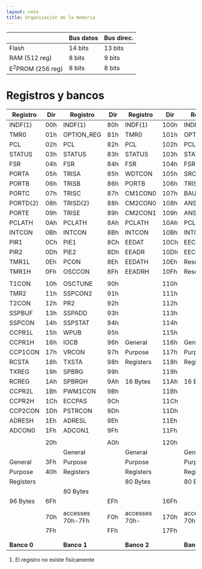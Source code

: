 ```yaml
---
layout: note
title: Organización de la memoria
---
```



||Bus datos|Bus direc.|
|---|---|---|
|Flash|14 bits|13 bits|
|RAM (512 reg)|8 bits|9 bits|
|$\text{E}^2$PROM (256 reg)|8 bits|8 bits|

# Registros y bancos
|Registro|Dir|Registro|Dir|Registro|Dir|Registro|Dir|
|--------------------|-----|--------------------|-----|--------------------|-------|--------------------|------|
| INDF(1) | 00h | INDF(1) | 80h | INDF(1) | 100h  | INDF(1) | 180h |
| TMR0               | 01h | OPTION_REG         | 81h | TMR0               | 101h  | OPTION_REG         | 181h |
| PCL                | 02h | PCL                | 82h | PCL                | 102h  | PCL                | 182h |
| STATUS             | 03h | STATUS             | 83h | STATUS             | 103h  | STATUS             | 183h |
| FSR                | 04h | FSR                | 84h | FSR                |  104h | FSR                | 184h |
| PORTA              | 05h | TRISA              | 85h | WDTCON             | 105h  | SRCON              | 185h |
| PORTB              | 06h | TRISB              | 86h | PORTB              | 106h  | TRISB              | 186h |
| PORTC              | 07h | TRISC              | 87h | CM1CON0            | 107h  | BAUDCTL            | 187h |
| PORTD(2)           | 08h | TRISD(2)           | 88h | CM2CON0            | 108h  | ANSEL              | 188h |
| PORTE              | 09h | TRISE              | 89h | CM2CON1            | 109h  | ANSELH             | 189h |
| PCLATH             | 0Ah | PCLATH             | 8Ah | PCLATH             | 10Ah  | PCLATH             | 18Ah |
| INTCON             | 0Bh | INTCON             | 8Bh | INTCON             | 10Bh  | INTCON             | 18Bh |
| PIR1               | 0Ch | PIE1               | 8Ch | EEDAT              | 10Ch  | EECON1             | 18Ch |
| PIR2               | 0Dh | PIE2               | 8Dh | EEADR              | 10Dh  | EECON2(1)          | 18Dh |
| TMR1L              | 0Eh | PCON               | 8Eh | EEDATH             | 10Eh  | Reserved           | 18Eh |
| TMR1H              | 0Fh | OSCCON             | 8Fh | EEADRH             | 10Fh  | Reserved           | 18Fh |
|||||||||
| T1CON              | 10h | OSCTUNE            | 90h |                    | 110h  |                    | 190h |
| TMR2               | 11h | SSPCON2            | 91h |                    | 111h  |                    | 191h |
| T2CON              | 12h | PR2                | 92h |                    | 112h  |                    | 192h |
| SSPBUF             | 13h | SSPADD             | 93h |                    | 113h  |                    | 193h |
| SSPCON             | 14h | SSPSTAT            | 94h |                    | 114h  |                    | 194h |
| CCPR1L             | 15h | WPUB               | 95h |                    | 115h  |                    | 195h |
| CCPR1H             | 16h | IOCB               | 96h | General            | 116h  | General            | 196h |
| CCP1CON            | 17h | VRCON              | 97h | Purpose            | 117h  | Purpose            | 197h |
| RCSTA              | 18h | TXSTA              | 98h | Registers          | 118h  | Registers          | 198h |
| TXREG              | 19h | SPBRG              | 99h |                    | 119h  |                    | 199h |
| RCREG              | 1Ah | SPBRGH             | 9Ah | 16 Bytes           | 11Ah  | 16 Bytes           | 19Ah |
| CCPR2L             | 1Bh | PWM1CON            | 9Bh |                    | 11Bh  |                    | 19Bh |
| CCPR2H             | 1Ch | ECCPAS             | 9Ch |                    | 11Ch  |                    | 19Ch |
| CCP2CON            | 1Dh | PSTRCON            | 9Dh |                    | 11Dh  |                    | 19Dh |
| ADRESH             | 1Eh | ADRESL             | 9Eh |                    | 11Eh  |                    | 19Eh |
| ADCON0             | 1Fh | ADCON1             | 9Fh |                    | 11Fh  |                    | 19Fh |
|||||||||
|                    | 20h |                    | A0h |                    | 120h  |                    | 1A0h |
|                    |     | General            |     | General            |       | General            |      |
| General            | 3Fh | Purpose            |     | Purpose            |       | Purpose            |      |
| Purpose            | 40h | Registers          |     | Registers          |       | Registers          |      |
| Registers          |     |                    |     | 80 Bytes           |       | 80 Bytes           |      |
|                    |     | 80 Bytes           |     |                    |       |                    |      |
| 96 Bytes           | 6Fh |                    | EFh |                    | 16Fh  |                    | 1EFh |
|||||||||
|                    | 70h | accesses 70h-7Fh      | F0h | accesses 70h-      | 170h  | accesses 70h-7Fh      | 1F0h |
|                    | 7Fh | | FFh | | 17Fh  | | 1FFh |
|||||||||
|||||||||
|**Banco 0**||**Banco 1**||**Banco 2**||**Banco 3**||

1. El registro no existe físicamente